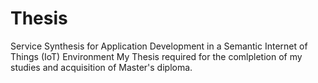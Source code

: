 # Thesis
Service Synthesis for Application Development in a Semantic Internet of Things (IoT) Environment
My Thesis required for the comlpletion of my studies and acquisition of Master's diploma.
